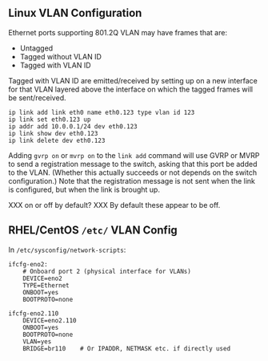 Linux VLAN Configuration
------------------------

Ethernet ports supporting 801.2Q VLAN may have frames that are:
  * Untagged
  * Tagged without VLAN ID
  * Tagged with VLAN ID


Tagged with VLAN ID are emitted/received by setting up on a new
interface for that VLAN layered above the interface on which the
tagged frames will be sent/received.

    ip link add link eth0 name eth0.123 type vlan id 123
    ip link set eth0.123 up
    ip addr add 10.0.0.1/24 dev eth0.123
    ip link show dev eth0.123
    ip link delete dev eth0.123

Adding `gvrp on` or `mvrp on` to the `link add` command will use GVRP
or MVRP to send a registration message to the switch, asking that this
port be added to the VLAN. (Whether this actually succeeds or not
depends on the switch configuration.) Note that the registration
message is not sent when the link is configured, but when the link is
brought up.

XXX on or off by default? XXX By default these appear to be off.


RHEL/CentOS `/etc/` VLAN Config
--------------------------

In `/etc/sysconfig/network-scripts`:

    ifcfg-eno2:
        # Onboard port 2 (physical interface for VLANs)
        DEVICE=eno2
        TYPE=Ethernet
        ONBOOT=yes
        BOOTPROTO=none

    ifcfg-eno2.110
        DEVICE=eno2.110
        ONBOOT=yes
        BOOTPROTO=none
        VLAN=yes
        BRIDGE=br110    # Or IPADDR, NETMASK etc. if directly used
